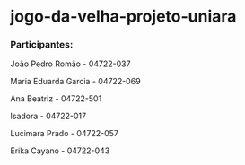 <h1>jogo-da-velha-projeto-uniara</h1>

<h3>Participantes:</h3>
  <p>João Pedro Romão - 04722-037</p>
  <p>Maria Eduarda Garcia - 04722-069</p>
  <p>Ana Beatriz - 04722-501</p>
  <p>Isadora - 04722-017</p>
  <p>Lucimara Prado - 04722-057</p>
  <p>Erika Cayano - 04722-043</p>
